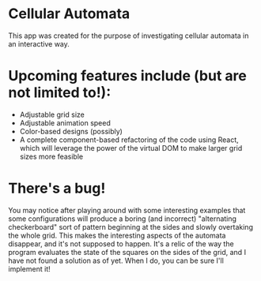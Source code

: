 # Cellular Automata
This app was created for the purpose of investigating cellular automata in an interactive way.

# Upcoming features include (but are not limited to!):
* Adjustable grid size
* Adjustable animation speed
* Color-based designs (possibly)
* A complete component-based refactoring of the code using React, which will leverage the power of the virtual DOM to make larger grid sizes more feasible

# There's a bug!
You may notice after playing around with some interesting examples that some configurations will produce a boring (and incorrect) "alternating checkerboard" sort of pattern beginning at the sides and slowly overtaking the whole grid. This makes the interesting aspects of the automata disappear, and it's not supposed to happen. It's a relic of the way the program evaluates the state of the squares on the sides of the grid, and I have not found a solution as of yet. When I do, you can be sure I'll implement it!
